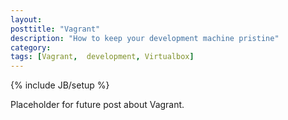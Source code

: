 ```yaml
---
layout: 
posttitle: "Vagrant"
description: "How to keep your development machine pristine"
category: 
tags: [Vagrant,  development, Virtualbox]
---
```

{% include JB/setup %}

Placeholder for future post about Vagrant. 
